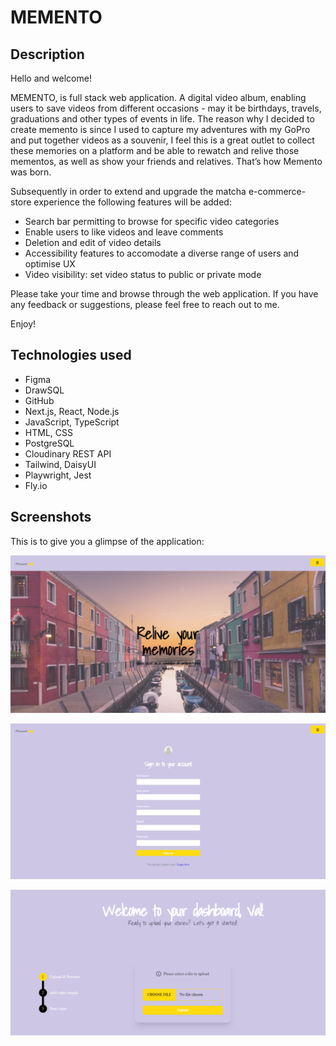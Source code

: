 # MEMENTO

## Description

Hello and welcome!

MEMENTO, is full stack web application. A digital video album, enabling users to save videos from different occasions - may it be birthdays, travels, graduations and other types of events in life. The reason why I decided to create memento is since I used to capture my adventures with my GoPro and put together videos as a souvenir, I feel this is a great outlet to collect these memories on a platform and be able to rewatch and relive those mementos, as well as show your friends and relatives. That’s how Memento was born.

Subsequently in order to extend and upgrade the matcha e-commerce-store experience the following features will be added:

- Search bar permitting to browse for specific video categories
- Enable users to like videos and leave comments
- Deletion and edit of video details
- Accessibility features to accomodate a diverse range of users and optimise UX
- Video visibility: set video status to public or private mode

Please take your time and browse through the web application. If you have any feedback or suggestions, please feel free to reach out to me.

Enjoy!

## Technologies used

- Figma
- DrawSQL
- GitHub
- Next.js, React, Node.js
- JavaScript, TypeScript
- HTML, CSS
- PostgreSQL
- Cloudinary REST API
- Tailwind, DaisyUI
- Playwright, Jest
- Fly.io

## Screenshots

This is to give you a glimpse of the application:

![Landing page](public/images/landingpage.png)

![Landing page](public/images/signup.png)

![Dashboard page](public/images/dashboard.png)
